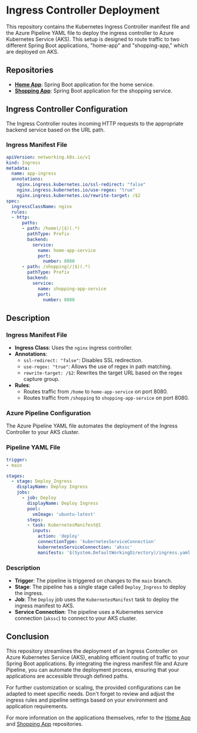 # Ingress Controller Deployment

This repository contains the Kubernetes Ingress Controller manifest file and the Azure Pipeline YAML file to deploy the ingress controller to Azure Kubernetes Service (AKS). This setup is designed to route traffic to two different Spring Boot applications, "home-app" and "shopping-app," which are deployed on AKS.

## Repositories

- **[Home App](https://github.com/parassankhyadhar/home-app)**: Spring Boot application for the home service.
- **[Shopping App](https://github.com/parassankhyadhar/shopping-app)**: Spring Boot application for the shopping service.

## Ingress Controller Configuration

The Ingress Controller routes incoming HTTP requests to the appropriate backend service based on the URL path.

### Ingress Manifest File

```yaml
apiVersion: networking.k8s.io/v1
kind: Ingress
metadata:
  name: app-ingress
  annotations:
    nginx.ingress.kubernetes.io/ssl-redirect: "false"
    nginx.ingress.kubernetes.io/use-regex: "true"
    nginx.ingress.kubernetes.io/rewrite-target: /$2
spec:
  ingressClassName: nginx
  rules:
  - http:
      paths:
      - path: /home(/|$)(.*)
        pathType: Prefix
        backend:
          service:
            name: home-app-service
            port:
              number: 8080
      - path: /shopping(/|$)(.*)
        pathType: Prefix
        backend:
          service:
            name: shopping-app-service
            port:
              number: 8080
```
## Description

### Ingress Manifest File

- **Ingress Class**: Uses the `nginx` ingress controller.
- **Annotations**:
  - `ssl-redirect: "false"`: Disables SSL redirection.
  - `use-regex: "true"`: Allows the use of regex in path matching.
  - `rewrite-target: /$2`: Rewrites the target URL based on the regex capture group.
- **Rules**:
  - Routes traffic from `/home` to `home-app-service` on port 8080.
  - Routes traffic from `/shopping` to `shopping-app-service` on port 8080.

### Azure Pipeline Configuration

The Azure Pipeline YAML file automates the deployment of the Ingress Controller to your AKS cluster.

### Pipeline YAML File

```yaml
trigger:
- main

stages:
  - stage: Deploy_Ingress
    displayName: Deploy Ingress
    jobs:
      - job: Deploy
        displayName: Deploy Ingress
        pool:
          vmImage: 'ubuntu-latest'
        steps:
        - task: KubernetesManifest@1
          inputs:
            action: 'deploy'
            connectionType: 'kubernetesServiceConnection'
            kubernetesServiceConnection: 'akssc'
            manifests: '$(System.DefaultWorkingDirectory)/ingress.yaml'
```
### Description

- **Trigger**: The pipeline is triggered on changes to the `main` branch.
- **Stage**: The pipeline has a single stage called `Deploy_Ingress` to deploy the ingress.
- **Job**: The `Deploy` job uses the `KubernetesManifest` task to deploy the ingress manifest to AKS.
- **Service Connection**: The pipeline uses a Kubernetes service connection (`akssc`) to connect to your AKS cluster.

## Conclusion

This repository streamlines the deployment of an Ingress Controller on Azure Kubernetes Service (AKS), enabling efficient routing of traffic to your Spring Boot applications. By integrating the ingress manifest file and Azure Pipeline, you can automate the deployment process, ensuring that your applications are accessible through defined paths. 

For further customization or scaling, the provided configurations can be adapted to meet specific needs. Don't forget to review and adjust the ingress rules and pipeline settings based on your environment and application requirements.

For more information on the applications themselves, refer to the [Home App](https://github.com/parassankhyadhar/home-app) and [Shopping App](https://github.com/parassankhyadhar/shopping-app) repositories.
